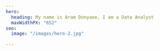 ```yaml
---
hero:
  heading: My name is Aram Donyaee, I am a Data Analyst
  maxWidthPX: "652"
seo:
  image: "/images/hero-2.jpg"

---
```

